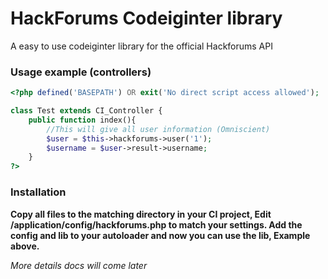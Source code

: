 # HackForums Codeiginter library

A easy to use codeiginter library for the official Hackforums API

### Usage example (controllers)
```php
<?php defined('BASEPATH') OR exit('No direct script access allowed');

class Test extends CI_Controller {
	public function index(){
	    //This will give all user information (Omniscient)
        $user = $this->hackforums->user('1');
        $username = $user->result->username;
	}
?>
```

### Installation
**Copy all files to the matching directory in your CI project, Edit /application/config/hackforums.php to match your settings. Add the config and lib to your autoloader and now you can use the lib, Example above.**

*More details docs will come later*